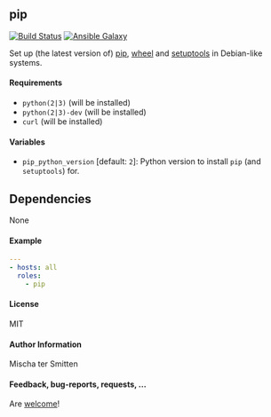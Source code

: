 ## pip

[![Build Status](https://travis-ci.org/Oefenweb/ansible-pip.svg?branch=master)](https://travis-ci.org/Oefenweb/ansible-pip)
[![Ansible Galaxy](http://img.shields.io/badge/ansible--galaxy-pip-blue.svg)](https://galaxy.ansible.com/Oefenweb/pip)

Set up (the latest version of) [pip](https://pypi.python.org/pypi/pip), [wheel](https://packaging.python.org/key_projects/#wheel) and [setuptools](https://packaging.python.org/key_projects/#setuptools) in Debian-like systems.

#### Requirements

* `python(2|3)` (will be installed)
* `python(2|3)-dev` (will be installed)
* `curl` (will be installed)

#### Variables

* `pip_python_version` [default: `2`]: Python version to install `pip` (and `setuptools`) for.

## Dependencies

None

#### Example

```yaml
---
- hosts: all
  roles:
    - pip
```

#### License

MIT

#### Author Information

Mischa ter Smitten

#### Feedback, bug-reports, requests, ...

Are [welcome](https://github.com/Oefenweb/ansible-pip/issues)!
